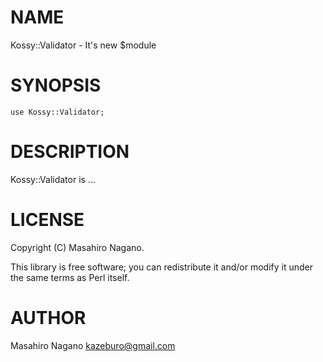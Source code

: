 # NAME

Kossy::Validator - It's new $module

# SYNOPSIS

    use Kossy::Validator;

# DESCRIPTION

Kossy::Validator is ...

# LICENSE

Copyright (C) Masahiro Nagano.

This library is free software; you can redistribute it and/or modify
it under the same terms as Perl itself.

# AUTHOR

Masahiro Nagano <kazeburo@gmail.com>
